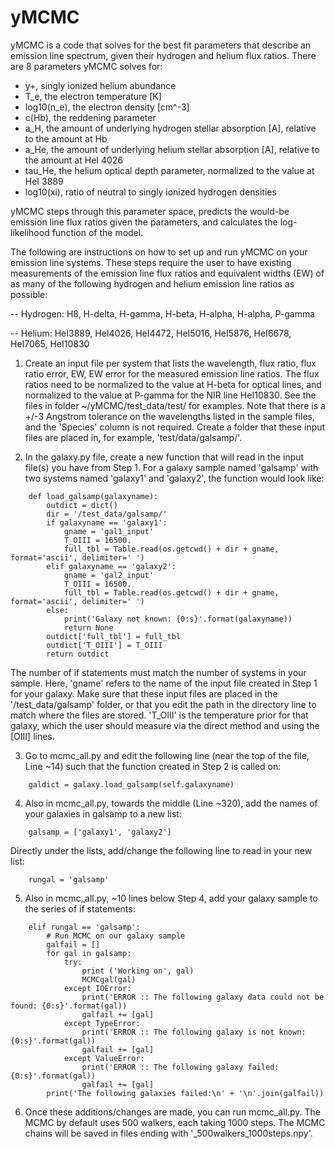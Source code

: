 # yMCMC

yMCMC is a code that solves for the best fit parameters that describe an emission line spectrum, given their
 hydrogen and helium flux ratios. There are 8 parameters yMCMC solves for:
- y+, singly ionized helium abundance
- T_e, the electron temperature [K]
- log10(n_e), the electron density [cm^-3]
- c(Hb), the reddening parameter
- a_H, the amount of underlying hydrogen stellar absorption [A], relative to the amount at Hb
- a_He, the amount of underlying helium stellar absorption [A], relative to the amount at HeI 4026
- tau_He, the helium optical depth parameter, normalized to the value at HeI 3889
- log10(xi), ratio of neutral to singly ionized hydrogen densities


yMCMC steps through this parameter space, predicts the would-be emission line flux ratios given the parameters, and
calculates the log-likelihood function of the model.

The following are instructions on how to set up and run yMCMC on your emission line systems. These steps require
the user to have existing measurements of the emission line flux ratios and equivalent widths (EW) of as many of the
following hydrogen and helium emission line ratios as possible:

-- Hydrogen: H8, H-delta, H-gamma, H-beta, H-alpha, H-alpha, P-gamma

-- Helium: HeI3889, HeI4026, HeI4472, HeI5016, HeI5876, HeI6678, HeI7065, HeI10830

1. Create an input file per system that lists the wavelength, flux ratio, flux ratio error, EW, EW error for the
measured emission line ratios. The flux ratios need to be normalized to the value at H-beta for optical lines,
and normalized to the value at P-gamma for the NIR line HeI10830. See the files in folder ~/yMCMC/test_data/test/
for examples. Note that there is a +/-3 Angstrom tolerance on the wavelengths listed in the sample files, and the
'Species' column is not required. Create a folder that these input files are placed in, for example,
'test/data/galsamp/'.

2. In the galaxy.py file, create a new function that will read in the input file(s) you have from Step 1. For a
galaxy sample named 'galsamp' with two systems named 'galaxy1' and 'galaxy2', the function would look like:
```
    def load_galsamp(galaxyname):
        outdict = dict()
        dir = '/test_data/galsamp/'
        if galaxyname == 'galaxy1':
            gname = 'gal1_input'
            T_OIII = 16500.
            full_tbl = Table.read(os.getcwd() + dir + gname, format='ascii', delimiter=' ')
        elif galaxyname == 'galaxy2':
            gname = 'gal2_input'
            T_OIII = 16500.
            full_tbl = Table.read(os.getcwd() + dir + gname, format='ascii', delimiter=' ')
        else:
            print('Galaxy not known: {0:s}'.format(galaxyname))
            return None
        outdict['full_tbl'] = full_tbl
        outdict['T_OIII'] = T_OIII
        return outdict
```
The number of if statements must match the number of systems in your sample. Here, 'gname' refers to the name of the
input file created in Step 1 for your galaxy. Make sure that these input files are placed in the '/test_data/galsamp'
folder, or that you edit the path in the directory line to match where the files are stored. 'T_OIII' is the
temperature prior for that galaxy, which the user should measure via the direct method and using the [OIII] lines.

3. Go to mcmc_all.py and edit the following line (near the top of the file, Line ~14) such that the function
created in Step 2 is called on:
```
    galdict = galaxy.load_galsamp(self.galaxyname)
```
4. Also in mcmc_all.py, towards the middle (Line ~320), add the names of your galaxies in galsamp to a new list:
```
    galsamp = ['galaxy1', 'galaxy2']
```
Directly under the lists, add/change the following line to read in your new list:
```
    rungal = 'galsamp'
```
5. Also in mcmc_all.py, ~10 lines below Step 4, add your galaxy sample to the series of if statements:
```
    elif rungal == 'galsamp':
        # Run MCMC on our galaxy sample
        galfail = []
        for gal in galsamp:
            try:
                print ('Working on', gal)
                MCMCgal(gal)
            except IOError:
                print('ERROR :: The following galaxy data could not be found: {0:s}'.format(gal))
                galfail += [gal]
            except TypeError:
                print('ERROR :: The following galaxy is not known: {0:s}'.format(gal))
                galfail += [gal]
            except ValueError:
                print('ERROR :: The following galaxy failed: {0:s}'.format(gal))
                galfail += [gal]
        print('The following galaxies failed:\n' + '\n'.join(galfail))
```
6. Once these additions/changes are made, you can run mcmc_all.py. The MCMC by default uses 500 walkers, each
taking 1000 steps. The MCMC chains will be saved in files ending with '_500walkers_1000steps.npy'.